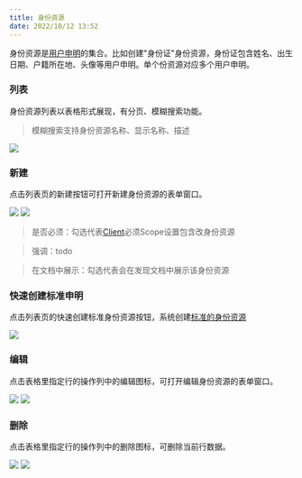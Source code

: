 ```yaml
---
title: 身份资源
date: 2022/10/12 13:52
---
```


身份资源是[用户申明](/stack/auth/guides/sso/identityResource)的集合。比如创建"身份证"身份资源，身份证包含姓名、出生日期、户籍所在地、头像等用户申明。单个份资源对应多个用户申明。

### 列表

身份资源列表以表格形式展现，有分页、模糊搜索功能。

> 模糊搜索支持身份资源名称、显示名称、描述

![](\stack\auth\identityResource-search.png)

### 新建

点击列表页的新建按钮可打开新建身份资源的表单窗口。

![](\stack\auth\identityResource-add-button.png)
![](\stack\auth\identityResource-add.png)

> 是否必须：勾选代表[Client](/stack/auth/guides/sso/client)必须Scope设置包含改身份资源

> 强调：todo

> 在文档中展示：勾选代表会在发现文档中展示该身份资源

### 快速创建标准申明

点击列表页的快速创建标准身份资源按钮，系统创建[标准的身份资源](https://openid.net/specs/openid-connect-core-1_0.html#StandardClaims)

![](\stack\auth\identityResource-add-standard-button.png)

### 编辑

点击表格里指定行的操作列中的编辑图标，可打开编辑身份资源的表单窗口。

![](\stack\auth\identityResource-edit-icon.png)
![](\stack\auth\identityResource-edit.png)

### 删除

点击表格里指定行的操作列中的删除图标，可删除当前行数据。

![](\stack\auth\identityResource-remove-icon.png)
![](\stack\auth\identityResource-remove.png)